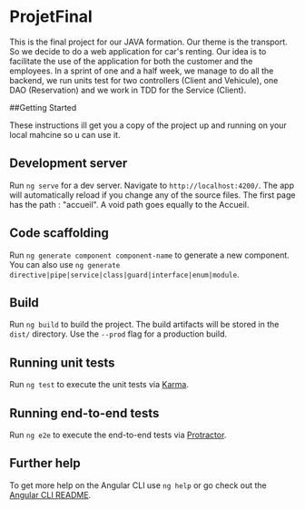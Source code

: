 # ProjetFinal
This is the final project for our JAVA formation.
Our theme is the transport. So we decide to do a web application for car's renting. Our idea is to facilitate the use of the application for both the customer and the employees. 
In a sprint of one and a half week, we manage to do all the backend, we run units test for two controllers (Client and Vehicule), one DAO (Reservation) and we work in TDD for the Service (Client).


##Getting Started

These instructions ill get you a copy of the project up and running on your local mahcine so u can use it. 


## Development server

Run `ng serve` for a dev server. Navigate to `http://localhost:4200/`. The app will automatically reload if you change any of the source files.
The first page has the path : "accueil". A void path goes equally to the Accueil. 
## Code scaffolding

Run `ng generate component component-name` to generate a new component. You can also use `ng generate directive|pipe|service|class|guard|interface|enum|module`.

## Build

Run `ng build` to build the project. The build artifacts will be stored in the `dist/` directory. Use the `--prod` flag for a production build.

## Running unit tests

Run `ng test` to execute the unit tests via [Karma](https://karma-runner.github.io).

## Running end-to-end tests

Run `ng e2e` to execute the end-to-end tests via [Protractor](http://www.protractortest.org/).

## Further help

To get more help on the Angular CLI use `ng help` or go check out the [Angular CLI README](https://github.com/angular/angular-cli/blob/master/README.md).
